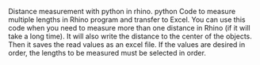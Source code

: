 Distance measurement with python in rhino. 
python Code to measure multiple lengths in Rhino program and transfer to Excel.
You can use this code when you need to measure more than one distance in Rhino (if it will take a long time). It will also write the distance to the center of the objects. Then it saves the read values ​​as an excel file. If the values ​​are desired in order, the lengths to be measured must be selected in order.
